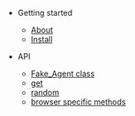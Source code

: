 - Getting started
    - [About](quickstart/README.md)
    - [Install](quickstart/install.md)


- API
    - [Fake_Agent class](methods/README.md)
    - [get](methods/get.md)
    - [random](methods/random.md)
    - [browser specific methods](methods/browser_methods.md)